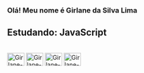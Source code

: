 ### Olá! Meu nome é Girlane da Silva Lima
## Estudando: JavaScript

<div style="display: inline_block"><br>
  <img align="center" alt="Girlane-Js" height="30" width="40" src="https://user-images.githubusercontent.com/128650892/228098057-94cd64e2-b02d-473a-b482-ff38ca7dbff1.svg">
  <img align="center" alt="Girlane-HTML5" height="30" width="40" src="https://user-images.githubusercontent.com/128650892/228576457-0972c3c9-7e0b-4df8-866a-45e85a96be66.svg">
  <img align="center" alt="Girlane-CSS3" height="30" width="40" src="https://user-images.githubusercontent.com/128650892/228576691-6dabbe60-605d-47bd-a328-91f8aaff5776.svg">
  <img align="center" alt="Girlane-NodeJs" height="30" width="40" src="https://user-images.githubusercontent.com/128650892/228573639-84fe5b4e-ba8e-472e-9035-e6d1d93ce51f.svg">

<!--
**GirlaneSL/GirlaneSL** is a ✨ _special_ ✨ repository because its `README.md` (this file) appears on your GitHub profile.

Here are some ideas to get you started:

- 🔭 I’m currently working on ...
- 🌱 I’m currently learning ...
- 👯 I’m looking to collaborate on ...
- 🤔 I’m looking for help with ...
- 💬 Ask me about ...
- 📫 How to reach me: ...
- 😄 Pronouns: ...
- ⚡ Fun fact: ...
-->
